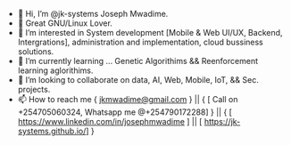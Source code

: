 - 👋 Hi, I’m @jk-systems Joseph Mwadime.
- 💞️ Great GNU/Linux Lover.
- 👀 I’m interested in System development [Mobile & Web UI/UX, Backend, Intergrations], administration and implementation, cloud bussiness solutions.
- 🌱 I’m currently learning ... Genetic Algorithims && Reenforcement learning aglorithims.
- 💞️ I’m looking to collaborate on data, AI, Web, Mobile, IoT, && Sec. projects.
- 📫 How to reach me { jkmwadime@gmail.com } || { [ Call on +254705060324, Whatsapp me @+254790172288] } || { [ https://www.linkedin.com/in/josephmwadime ] || [ https://jk-systems.github.io/]  }

<!---
jk-systems/jk-systems is a ✨ special ✨ repository because its `README.md` (this file) appears on your GitHub profile.
You can click the Preview link to take a look at your changes.
--->
